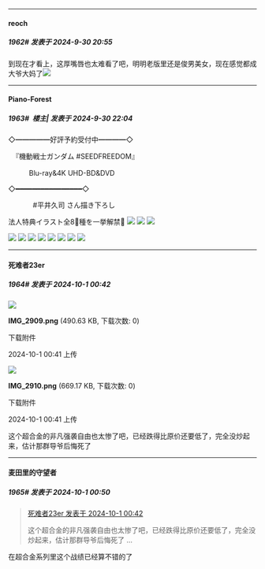 ﻿
*****

####  reoch  
##### 1962#       发表于 2024-9-30 20:55

到现在才看上，这厚嘴唇也太难看了吧，明明老版里还是俊男美女，现在感觉都成大爷大妈了<img src="https://static.saraba1st.com/image/smiley/face2017/099.png" referrerpolicy="no-referrer">


*****

####  Piano-Forest  
##### 1963#         楼主| 发表于 2024-9-30 22:04

◇━━━━━好評予約受付中━━━━◇

  『機動戦士ガンダム #SEEDFREEDOM』

 　　　Blu-ray&amp;4K UHD-BD&amp;DVD

◇━━━━━━━━━━━━━━━━◇

　　 　 #平井久司 さん描き下ろし

法人特典イラスト全8⃣種を一挙解禁📢
<img src="https://p.sda1.dev/19/7465cb59de4baba5374e44d31a406ffa/20240930_215535.jpg" referrerpolicy="no-referrer">
<img src="https://p.sda1.dev/19/7cc52198ec69285c203b05414f043228/20240930_215537.jpg" referrerpolicy="no-referrer">
<img src="https://p.sda1.dev/19/26352953aa3bb3499a293837f262a8c0/20240930_215538.jpg" referrerpolicy="no-referrer">

<img src="https://p.sda1.dev/19/d04e53cc182afc4b4d2beb9a7d9b10d4/20240930_215618.jpg" referrerpolicy="no-referrer">
<img src="https://p.sda1.dev/19/9aa62701f17cbbd322674952ba9a6772/20240930_215613.jpg" referrerpolicy="no-referrer">
<img src="https://p.sda1.dev/19/5a0343cf1fa24d5430dc1ba0948169cf/d88ceda2abb10a89c740a57a7f3e7af0-1057x1536.jpg" referrerpolicy="no-referrer">
<img src="https://p.sda1.dev/19/7ddd503cecd2f480b9da77bb2180c0a2/3b8d3e99e1553180b4129a1bdf800c88-1057x1536.jpg" referrerpolicy="no-referrer">
<img src="https://p.sda1.dev/19/fd4da33f2ff728692849db85953aede8/4f7b73251c8fa39aaf9e270bce6488d8-1057x1536.jpg" referrerpolicy="no-referrer">
<img src="https://p.sda1.dev/19/cdbc3f94977ca9e01e6aabcfe4487ef0/2b7e5053d852e2d7ded7b5388575eaf4-1057x1536.jpg" referrerpolicy="no-referrer">
<img src="https://p.sda1.dev/19/05c43f3deca942fe0e067f8455036deb/20240930_215801.jpg" referrerpolicy="no-referrer">
<img src="https://p.sda1.dev/19/f521d8a7ad86b4e7d02168d4b3ea7724/20240930_215645.jpg" referrerpolicy="no-referrer">


*****

####  死难者23er  
##### 1964#       发表于 2024-10-1 00:42

<img src="https://img.saraba1st.com/forum/202410/01/004125t7czcr9t3dm3mjtr.png" referrerpolicy="no-referrer">

<strong>IMG_2909.png</strong> (490.63 KB, 下载次数: 0)

下载附件

2024-10-1 00:41 上传

<img src="https://img.saraba1st.com/forum/202410/01/004131wagqo5rhtsiarbz9.png" referrerpolicy="no-referrer">

<strong>IMG_2910.png</strong> (669.17 KB, 下载次数: 0)

下载附件

2024-10-1 00:41 上传

这个超合金的非凡强袭自由也太惨了吧，已经跌得比原价还要低了，完全没炒起来，估计那群导爷后悔死了


*****

####  麦田里的守望者  
##### 1965#       发表于 2024-10-1 00:50

<blockquote><a href="httphttps://bbs.saraba1st.com/2b/forum.php?mod=redirect&amp;goto=findpost&amp;pid=66351990&amp;ptid=2178694" target="_blank">死难者23er 发表于 2024-10-1 00:42</a>

这个超合金的非凡强袭自由也太惨了吧，已经跌得比原价还要低了，完全没炒起来，估计那群导爷后悔死了 ...</blockquote>
在超合金系列里这个战绩已经算不错的了

